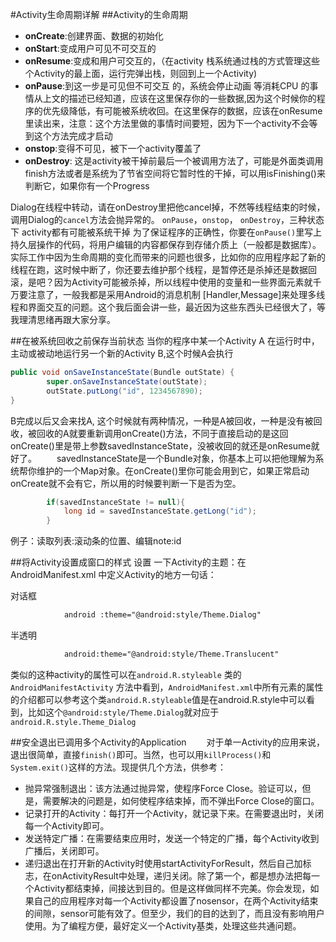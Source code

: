 #Activity生命周期详解
##Activity的生命周期
 - **onCreate**:创建界面、数据的初始化
 - **onStart**:变成用户可见不可交互的
 - **onResume**:变成和用户可交互的，（在activity 栈系统通过栈的方式管理这些个Activity的最上面，运行完弹出栈，则回到上一个Activity)
 - **onPause**:到这一步是可见但不可交互 的，系统会停止动画 等消耗CPU 的事情从上文的描述已经知道，应该在这里保存你的一些数据,因为这个时候你的程序的优先级降低，有可能被系统收回。在这里保存的数据，应该在onResume里读出来，注意：这个方法里做的事情时间要短，因为下一个activity不会等到这个方法完成才启动
 - **onstop**:变得不可见，被下一个activity覆盖了
 - **onDestroy**: 这是activity被干掉前最后一个被调用方法了，可能是外面类调用finish方法或者是系统为了节省空间将它暂时性的干掉，可以用isFinishing()来判断它，如果你有一个Progress

Dialog在线程中转动，请在onDestroy里把他cancel掉，不然等线程结束的时候，调用Dialog的`cancel`方法会抛异常的。
`onPause`，`onstop`， `onDestroy`，三种状态 下 activity都有可能被系统干掉
为了保证程序的正确性，你要在`onPause()`里写上持久层操作的代码，将用户编辑的内容都保存到存储介质上（一般都是数据库）。实际工作中因为生命周期的变化而带来的问题也很多，比如你的应用程序起了新的线程在跑，这时候中断了，你还要去维护那个线程，是暂停还是杀掉还是数据回滚，是吧？因为Activity可能被杀掉，所以线程中使用的变量和一些界面元素就千万要注意了，一般我都是采用Android的消息机制 [Handler,Message]来处理多线程和界面交互的问题。这个我后面会讲一些，最近因为这些东西头已经很大了，等我理清思绪再跟大家分享。

##在被系统回收之前保存当前状态
当你的程序中某一个Activity A 在运行时中，主动或被动地运行另一个新的Activity B,这个时候A会执行
```java
public void onSaveInstanceState(Bundle outState) {
		super.onSaveInstanceState(outState);
		outState.putLong("id", 1234567890);
}
```
B完成以后又会来找A, 这个时候就有两种情况，一种是A被回收，一种是没有被回收，被回收的A就要重新调用onCreate()方法，不同于直接启动的是这回onCreate()里是带上参数savedInstanceState，没被收回的就还是onResume就好了。
　　savedInstanceState是一个Bundle对象，你基本上可以把他理解为系统帮你维护的一个Map对象。在onCreate()里你可能会用到它，如果正常启动onCreate就不会有它，所以用的时候要判断一下是否为空。
```java
		if(savedInstanceState != null){
			long id = savedInstanceState.getLong("id");
		}
```
例子：读取列表:滚动条的位置、编辑note:id


##将Activity设置成窗口的样式
设置 一下Activity的主题：在AndroidManifest.xml 中定义Activity的地方一句话：

对话框
```xml
            android :theme="@android:style/Theme.Dialog"
```
半透明
```xml
            android:theme="@android:style/Theme.Translucent"
```
类似的这种activity的属性可以在`android.R.styleable` 类的`AndroidManifestActivity` 方法中看到，`AndroidManifest.xml`中所有元素的属性的介绍都可以参考这个类`android.R.styleable`值是在android.R.style中可以看到，比如这个`@android:style/Theme.Dialog`就对应于`android.R.style.Theme_Dialog`

##安全退出已调用多个Activity的Application　　
对于单一Activity的应用来说，退出很简单，直接`finish()`即可。当然，也可以用`killProcess()`和`System.exit()`这样的方法。现提供几个方法，供参考：

 - 抛异常强制退出：该方法通过抛异常，使程序Force Close。验证可以，但是，需要解决的问题是，如何使程序结束掉，而不弹出Force Close的窗口。
 - 记录打开的Activity：每打开一个Activity，就记录下来。在需要退出时，关闭每一个Activity即可。
 - 发送特定广播：在需要结束应用时，发送一个特定的广播，每个Activity收到广播后，关闭即可。
 - 递归退出在打开新的Activity时使用startActivityForResult，然后自己加标志，在onActivityResult中处理，递归关闭。除了第一个，都是想办法把每一个Activity都结束掉，间接达到目的。但是这样做同样不完美。你会发现，如果自己的应用程序对每一个Activity都设置了nosensor，在两个Activity结束的间隙，sensor可能有效了。但至少，我们的目的达到了，而且没有影响用户使用。为了编程方便，最好定义一个Activity基类，处理这些共通问题。